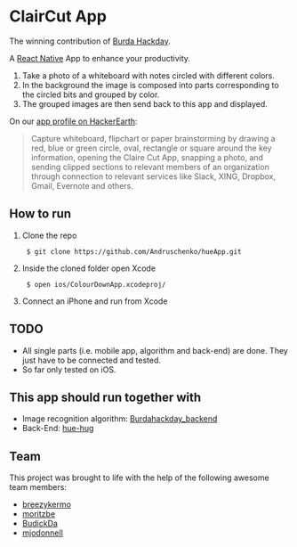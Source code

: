 # ClairCut App

The winning contribution of [Burda Hackday](http://burdahackday.de/).

A [React Native](https://facebook.github.io/react-native/) App to enhance your productivity.

1. Take a photo of a whiteboard with notes circled with different colors.
2. In the background the image is composed into parts corresponding to the circled bits and grouped by color.
3. The grouped images are then send back to this app and displayed.

On our [app profile on HackerEarth](https://www.hackerearth.com/sprints/burda-hackday-future-of-work/teams/6e2e66d/):

>Capture whiteboard, flipchart or paper brainstorming by drawing a red, blue or green circle, oval, rectangle or square around the key information, opening the Claire Cut App, snapping a photo, and sending clipped sections to relevant members of an organization through connection to relevant services like Slack, XING, Dropbox, Gmail, Evernote and others.

## How to run

1. Clone the repo

		$ git clone https://github.com/Andruschenko/hueApp.git

2. Inside the cloned folder open Xcode 

		$ open ios/ColourDownApp.xcodeproj/

3. Connect an iPhone and run from Xcode

## TODO

* All single parts (i.e. mobile app, algorithm and back-end) are done. They just have to be connected and tested.
* So far only tested on iOS.

## This app should run together with

* Image recognition algorithm: [Burdahackday_backend](https://github.com/moritzbe/Burdahackday_backend)
* Back-End: [hue-hug](https://github.com/breezykermo/hue-hug)

## Team

This project was brought to life with the help of the following awesome team members:

* [breezykermo](https://github.com/breezykermo)
* [moritzbe](https://github.com/moritzbe)
* [BudickDa](https://github.com/BudickDa)
* [mjodonnell](https://twitter.com/mjodonnell)